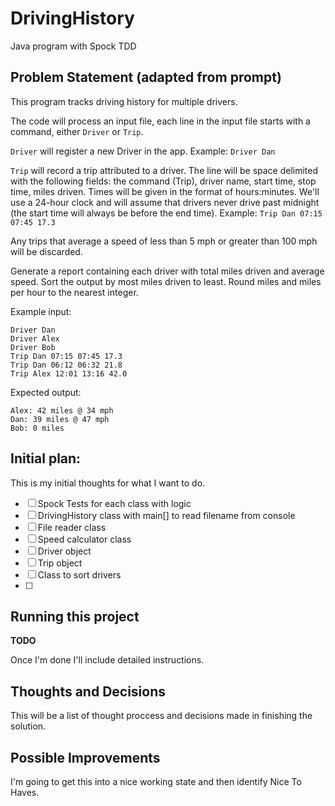 # DrivingHistory
Java program with Spock TDD

## Problem Statement (adapted from prompt)

This program tracks driving history for multiple drivers.

The code will process an input file, each line in the input file starts with a command, either ```Driver``` or ```Trip```.

```Driver``` will register a new Driver in the app. Example: `Driver Dan`

```Trip``` will record a trip attributed to a driver. The line will be space delimited with the following fields: the command (Trip), driver name, start time, stop time, miles driven. Times will be given in the format of hours:minutes. We'll use a 24-hour clock and will assume that drivers never drive past midnight (the start time will always be before the end time). Example: `Trip Dan 07:15 07:45 17.3`

Any trips that average a speed of less than 5 mph or greater than 100 mph will be discarded.

Generate a report containing each driver with total miles driven and average speed. Sort the output by most miles driven to least. Round miles and miles per hour to the nearest integer.

Example input:

```
Driver Dan
Driver Alex
Driver Bob
Trip Dan 07:15 07:45 17.3
Trip Dan 06:12 06:32 21.8
Trip Alex 12:01 13:16 42.0
```

Expected output:

```
Alex: 42 miles @ 34 mph
Dan: 39 miles @ 47 mph
Bob: 0 miles
```

## Initial plan:
This is my initial thoughts for what I want to do.
- [ ] Spock Tests for each class with logic
- [ ] DrivingHistory class with main[] to read filename from console
- [ ] File reader class
- [ ] Speed calculator class
- [ ] Driver object
- [ ] Trip object
- [ ] Class to sort drivers
- [ ] 

## Running this project
**TODO**

Once I'm done I'll include detailed instructions.

## Thoughts and Decisions

This will be a list of thought proccess and decisions made in finishing the solution.

## Possible Improvements

I'm going to get this into a nice working state and then identify Nice To Haves.